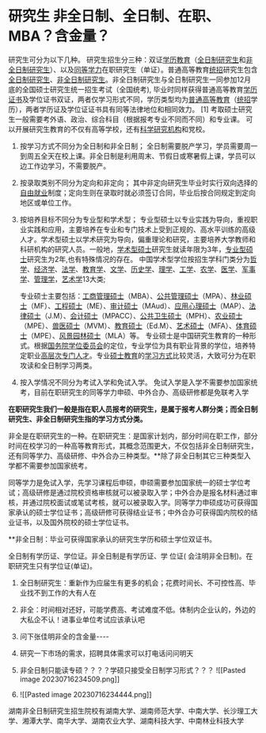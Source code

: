 
# 研究生 非全日制、全日制、在职、MBA？含金量？

研究生可分为以下几种。
研究生招生分三种：双证[学历教育](https://baike.baidu.com/item/%E5%AD%A6%E5%8E%86%E6%95%99%E8%82%B2/10592032?fromModule=lemma_inlink)（[全日制研究生](https://baike.baidu.com/item/%E5%85%A8%E6%97%A5%E5%88%B6%E7%A0%94%E7%A9%B6%E7%94%9F/10588952?fromModule=lemma_inlink)和[非全日制研究生](https://baike.baidu.com/item/%E9%9D%9E%E5%85%A8%E6%97%A5%E5%88%B6%E7%A0%94%E7%A9%B6%E7%94%9F/2607200?fromModule=lemma_inlink)）、以及[同等学力](https://baike.baidu.com/item/%E5%90%8C%E7%AD%89%E5%AD%A6%E5%8A%9B/257821?fromModule=lemma_inlink)在职研究生（单证）。普通高等教育[统招](https://baike.baidu.com/item/%E7%BB%9F%E6%8B%9B/8593172?fromModule=lemma_inlink)研究生包含[全日制研究生](https://baike.baidu.com/item/%E5%85%A8%E6%97%A5%E5%88%B6%E7%A0%94%E7%A9%B6%E7%94%9F/10588952?fromModule=lemma_inlink)、[非全日制研究生](https://baike.baidu.com/item/%E9%9D%9E%E5%85%A8%E6%97%A5%E5%88%B6%E7%A0%94%E7%A9%B6%E7%94%9F/2607200?fromModule=lemma_inlink)。非全日制研究生与全日制研究生一同参加12月底的全国硕士研究生统一招生考试（全国统考), 毕业时同样获得普通高等教育[学历证书](https://baike.baidu.com/item/%E5%AD%A6%E5%8E%86%E8%AF%81%E4%B9%A6/8672525?fromModule=lemma_inlink)及学位证书双证，两者仅学习形式不同，学历类型均为[普通高等教育](https://baike.baidu.com/item/%E6%99%AE%E9%80%9A%E9%AB%98%E7%AD%89%E6%95%99%E8%82%B2/4806417?fromModule=lemma_inlink)（[统招](https://baike.baidu.com/item/%E7%BB%9F%E6%8B%9B/8593172?fromModule=lemma_inlink)学历），两者学历证及学位证证书具有同等法律地位和相同效力。 [1]
考取硕士研究生一般需要考外语、政治、综合科目（根据报考专业不同而不同）和专业课。
可以开展研究生教育的不仅有高等学校，还有[科学研究机构](https://baike.baidu.com/item/%E7%A7%91%E5%AD%A6%E7%A0%94%E7%A9%B6%E6%9C%BA%E6%9E%84/53531962?fromModule=lemma_inlink)和党校。
1. 按学习方式不同分为全日制和非全日制；
	全日制需要脱产学习，学员需要周一到周五全天在校上课。非全日制是利用周末、节假日或寒暑假上课，学员可以边工作边学习，不需要脱产。
2. 按录取类别不同分为定向和非定向；
	其中非定向研究生毕业时实行双向选择的[自由就业](https://baike.baidu.com/item/%E8%87%AA%E7%94%B1%E5%B0%B1%E4%B8%9A/5363258?fromModule=lemma_inlink)制度；定向生则在录取时就必须签订合同，毕业后按合同规定到定向地区或单位工作。
3. 按培养目标不同分为专业型和学术型；
	专业型硕士以专业实践为导向，重视职业实践和应用，主要培养在专业和专门技术上受到正规的、高水平训练的高级人才。学术型硕士以学术研究为导向，偏重理论和研究，主要培养大学教师和科研机构的研究人员。一般地，[学术型硕士](https://baike.baidu.com/item/%E5%AD%A6%E6%9C%AF%E5%9E%8B%E7%A1%95%E5%A3%AB/4791075?fromModule=lemma_inlink)研究生就读年限为3年，[专业型硕士](https://baike.baidu.com/item/%E4%B8%93%E4%B8%9A%E5%9E%8B%E7%A1%95%E5%A3%AB/4541412?fromModule=lemma_inlink)研究生为2年,也有特殊情况的存在。
	中国学术型学位按招生学科门类分为[哲学](https://baike.baidu.com/item/%E5%93%B2%E5%AD%A6/140608?fromModule=lemma_inlink)、[经济学](https://baike.baidu.com/item/%E7%BB%8F%E6%B5%8E%E5%AD%A6/24596888?fromModule=lemma_inlink)、[法学](https://baike.baidu.com/item/%E6%B3%95%E5%AD%A6/23558?fromModule=lemma_inlink)、[教育学](https://baike.baidu.com/item/%E6%95%99%E8%82%B2%E5%AD%A6/784408?fromModule=lemma_inlink)、[文学](https://baike.baidu.com/item/%E6%96%87%E5%AD%A6/6437?fromModule=lemma_inlink)、[历史学](https://baike.baidu.com/item/%E5%8E%86%E5%8F%B2%E5%AD%A6/1712099?fromModule=lemma_inlink)、[理学](https://baike.baidu.com/item/%E7%90%86%E5%AD%A6/75356?fromModule=lemma_inlink)、[工学](https://baike.baidu.com/item/%E5%B7%A5%E5%AD%A6/8585972?fromModule=lemma_inlink)、[农学](https://baike.baidu.com/item/%E5%86%9C%E5%AD%A6/1808917?fromModule=lemma_inlink)、[医学](https://baike.baidu.com/item/%E5%8C%BB%E5%AD%A6/843?fromModule=lemma_inlink)、[军事学](https://baike.baidu.com/item/%E5%86%9B%E4%BA%8B%E5%AD%A6/1405938?fromModule=lemma_inlink)、[管理学](https://baike.baidu.com/item/%E7%AE%A1%E7%90%86%E5%AD%A6/250?fromModule=lemma_inlink)，[艺术学](https://baike.baidu.com/item/%E8%89%BA%E6%9C%AF%E5%AD%A6/3362725?fromModule=lemma_inlink)13大类; 
	
	专业硕士主要包括：[工商管理硕士](https://baike.baidu.com/item/%E5%B7%A5%E5%95%86%E7%AE%A1%E7%90%86%E7%A1%95%E5%A3%AB?fromModule=lemma_inlink)（MBA）、[公共管理硕士](https://baike.baidu.com/item/%E5%85%AC%E5%85%B1%E7%AE%A1%E7%90%86%E7%A1%95%E5%A3%AB/3814610?fromModule=lemma_inlink)（MPA）、[林业硕士](https://baike.baidu.com/item/%E6%9E%97%E4%B8%9A%E7%A1%95%E5%A3%AB/3476154?fromModule=lemma_inlink)（MF）、[工程硕士](https://baike.baidu.com/item/%E5%B7%A5%E7%A8%8B%E7%A1%95%E5%A3%AB/237014?fromModule=lemma_inlink)（ME）、[审计硕士](https://baike.baidu.com/item/%E5%AE%A1%E8%AE%A1%E7%A1%95%E5%A3%AB/8923180?fromModule=lemma_inlink)（MAud）、[应用心理硕士](https://baike.baidu.com/item/%E5%BA%94%E7%94%A8%E5%BF%83%E7%90%86%E7%A1%95%E5%A3%AB/3475632?fromModule=lemma_inlink)（MAP）、[法律硕士](https://baike.baidu.com/item/%E6%B3%95%E5%BE%8B%E7%A1%95%E5%A3%AB/2646602?fromModule=lemma_inlink)（J.M）、[会计硕士](https://baike.baidu.com/item/%E4%BC%9A%E8%AE%A1%E7%A1%95%E5%A3%AB/9029459?fromModule=lemma_inlink)（MPACC）、[公共卫生硕士](https://baike.baidu.com/item/%E5%85%AC%E5%85%B1%E5%8D%AB%E7%94%9F%E7%A1%95%E5%A3%AB/4191757?fromModule=lemma_inlink)（MPH）、[农业硕士](https://baike.baidu.com/item/%E5%86%9C%E4%B8%9A%E7%A1%95%E5%A3%AB/16261464?fromModule=lemma_inlink)（MPE）、[兽医硕士](https://baike.baidu.com/item/%E5%85%BD%E5%8C%BB%E7%A1%95%E5%A3%AB/9648565?fromModule=lemma_inlink)（MVM）、[教育硕士](https://baike.baidu.com/item/%E6%95%99%E8%82%B2%E7%A1%95%E5%A3%AB/147333?fromModule=lemma_inlink)（Ed.M）、[艺术硕士](https://baike.baidu.com/item/%E8%89%BA%E6%9C%AF%E7%A1%95%E5%A3%AB/6203783?fromModule=lemma_inlink)（MFA）、[体育硕士](https://baike.baidu.com/item/%E4%BD%93%E8%82%B2%E7%A1%95%E5%A3%AB/9648448?fromModule=lemma_inlink)（MPE）、[风景园林硕士](https://baike.baidu.com/item/%E9%A3%8E%E6%99%AF%E5%9B%AD%E6%9E%97%E7%A1%95%E5%A3%AB/9648826?fromModule=lemma_inlink)（MLA）等。
	专业硕士是中国研究生教育的一种形式。根据[国务院学位委员会](https://baike.baidu.com/item/%E5%9B%BD%E5%8A%A1%E9%99%A2%E5%AD%A6%E4%BD%8D%E5%A7%94%E5%91%98%E4%BC%9A/4449163?fromModule=lemma_inlink)的定位，专业学位为具有职业背景的学位，培养特定职业[高层次专门人才](https://baike.baidu.com/item/%E9%AB%98%E5%B1%82%E6%AC%A1%E4%B8%93%E9%97%A8%E4%BA%BA%E6%89%8D/49731447?fromModule=lemma_inlink)。专业[硕士教育](https://baike.baidu.com/item/%E7%A1%95%E5%A3%AB%E6%95%99%E8%82%B2/23809838?fromModule=lemma_inlink)的[学习方式](https://baike.baidu.com/item/%E5%AD%A6%E4%B9%A0%E6%96%B9%E5%BC%8F/123208?fromModule=lemma_inlink)比较灵活，大致可分为在职攻读和全日制学习两类。
1. 按入学情况不同分为考试入学和免试入学。
	免试入学是入学不需要参加国家统考，目前在职研究生的同等学力申硕、中外合办、高级研修都是免联考入学

**在职研究生我们一般是指在职人员报考的研究生，是属于报考人群分类；而全日制研究生、非全日制研究生指的学习方式分类。**

非全是在职研究生的一种。在职研究生：是国家计划内，部分时间在职工作，部分时间在校学习的一种高等教育形式，其概念范围更大，不仅包括非全日制研究生，还有同等学力、高级研修、中外合办三种类型。**除了非全日制其它三种类型入学都不需要参加国家统考。

同等学力是免试入学，先学习课程后申硕，申硕需要参加国家统一的硕士学位考试；高级研修是通过院校资格审核就可以被录取入学；中外合办是报名材料通过审核，并通过院校面试或笔试考核，就可以被录取入学。同等学力申硕成功可获得国家承认的硕士学位证书；高级研修可获得结业证书；中外合办可获得国内院校的结业证书，以及国外院校的硕士学位证书。

**非全日制：毕业可获得国家承认的研究生学历和硕士学位双证书。

全日制有学历证、学位证。非全日制是有学历证、学 位证( 会注明非全日制)。在职研究生只有学位证(单证)。

  1. 全日制研究生：重新作为应届生有更多的机会；花费时间长、不可控性高、毕业找不到工作的大有人在
  2. 非全：时间相对还好，可能学费高、考试难度不低。体制内企业认的，外边的大私企不认！进事业单位考试应该承认吧
  3. 问下张佳明非全的含金量----
  4. 研究一下市场的需求，招聘具体需求可以打电话问问明天
  5. 非全日制只能读专硕？？？？学硕只接受全日制学习形式？？？
   ![[Pasted image 20230716234509.png]]

  1. ![[Pasted image 20230716234444.png]]




湖南非全日制研究生招生院校有湖南大学、湖南师范大学、中南大学、长沙理工大学、湘潭大学、南华大学、湖南农业大学、湖南科技大学、中南林业科技大学